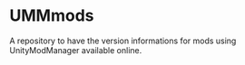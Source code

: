 # UMMmods
A repository to have the version informations for mods using UnityModManager available online.
